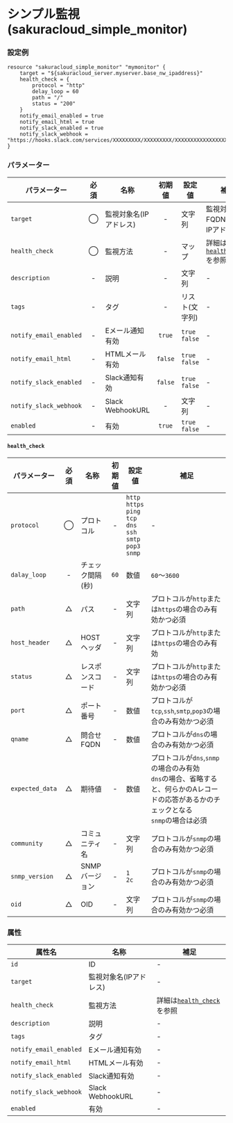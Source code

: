 # シンプル監視(sakuracloud_simple_monitor)

### 設定例

```
resource "sakuracloud_simple_monitor" "mymonitor" {
    target = "${sakuracloud_server.myserver.base_nw_ipaddress}"
    health_check = {
        protocol = "http"
        delay_loop = 60
        path = "/"
        status = "200"
    }
    notify_email_enabled = true
    notify_email_html = true
    notify_slack_enabled = true
    notify_slack_webhook = "https://hooks.slack.com/services/XXXXXXXXX/XXXXXXXXX/XXXXXXXXXXXXXXXXXXXXXXXX"
}
```

### パラメーター

|パラメーター             |必須  |名称                |初期値     |設定値                    |補足                                      |
|-----------------------|:---:|--------------------|:--------:|------------------------|------------------------------------------|
| `target`              | ◯   | 監視対象名(IPアドレス) | -    | 文字列                  | 監視対象のFQDNまたはIPアドレス |
| `health_check`        | ◯   | 監視方法          | -       | マップ           | 詳細は[`health_check`](#health_check)を参照 |
| `description`         | -   | 説明             | -       | 文字列 | - |
| `tags`                | -   | タグ             | -       | リスト(文字列) | - |
| `notify_email_enabled`| -   | Eメール通知有効    | `true`  | `true`<br />`false` | - |
| `notify_email_html`   | -   | HTMLメール有効    | `false`  | `true`<br />`false` | - |
| `notify_slack_enabled`| -   | Slack通知有効     | `false` | `true`<br />`false` | - |
| `notify_slack_webhook`| -   | Slack WebhookURL | -       | 文字列 | - |
| `enabled`             | -   | 有効              | `true` | `true`<br />`false` | - |

#### `health_check`

|パラメーター      |必須  |名称                |初期値     |設定値                    |補足                                          |
|----------------|:---:|--------------------|:--------:|------------------------|----------------------------------------------|
| `protocol`     | ◯   | プロトコル        | -        | `http`<br />`https`<br />`ping`<br />`tcp`<br />`dns`<br />`ssh`<br />`smtp`<br />`pop3`<br />`snmp`| - |
| `dalay_loop`   | -   | チェック間隔(秒)        | `60`        | 数値                  | `60`〜`3600` |
| `path`         | △   | パス  | - | 文字列 | プロトコルが`http`または`https`の場合のみ有効かつ必須 |
| `host_header`  | △   | HOSTヘッダ  | - | 文字列 | プロトコルが`http`または`https`の場合のみ有効 |
| `status`       | △   | レスポンスコード | - | 文字列 | プロトコルが`http`または`https`の場合のみ有効かつ必須 |
| `port`         | △   | ポート番号 | - | 数値 | プロトコルが`tcp`,`ssh`,`smtp`,`pop3`の場合のみ有効かつ必須 |
| `qname`        | △   | 問合せFQDN | - | 数値 | プロトコルが`dns`の場合のみ有効かつ必須 |
| `expected_data`| △   | 期待値 | - | 数値 | プロトコルが`dns`,`snmp`の場合のみ有効<br />`dns`の場合、省略すると、何らかのAレコードの応答があるかのチェックとなる<br />`snmp`の場合は必須 |
| `community`    | △   | コミュニティ名 | - | 文字列 | プロトコルが`snmp`の場合のみ有効かつ必須 |
| `snmp_version` | △   | SNMPバージョン | - | `1`<br />`2c` | プロトコルが`snmp`の場合のみ有効かつ必須 |
| `oid`          | △   | OID | - | 文字列 | プロトコルが`snmp`の場合のみ有効かつ必須 |


### 属性

|属性名          | 名称             | 補足                                        |
|---------------|-----------------|--------------------------------------------|
| `id`                   | ID              | -                                          |
| `target`               | 監視対象名(IPアドレス)| -                                          |
| `health_check`         | 監視方法          | 詳細は[`health_check`](#health_check)を参照 |
| `description`          | 説明             | -                                          |
| `tags`                 | タグ             | -                                          |
| `notify_email_enabled` | Eメール通知有効    | -                                          |
| `notify_email_html`    | HTMLメール有効    | -                                          |
| `notify_slack_enabled` | Slack通知有効     | -                                          |
| `notify_slack_webhook` | Slack WebhookURL| -                                          |
| `enabled`              | 有効             | -                                          |
